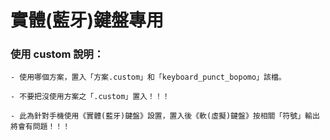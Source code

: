 # 實體(藍牙)鍵盤專用

### 使用 custom 說明：

	- 使用哪個方案，置入「方案.custom」和「keyboard_punct_bopomo」該檔。

	- 不要把沒使用方案之「.custom」置入！！！

	- 此為針對手機使用《實體(藍牙)鍵盤》設置，置入後《軟(虛擬)鍵盤》按相關「符號」輸出將會有問題！！！


